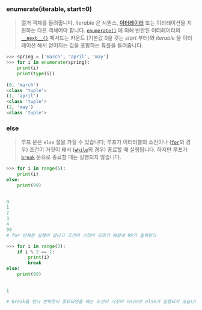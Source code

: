 ### enumerate(iterable, start=0)

> 열거 객체를 돌려줍니다. *iterable* 은 시퀀스, [이터레이터](https://docs.python.org/ko/3.8/glossary.html#term-iterator) 또는 이터레이션을 지원하는 다른 객체여야 합니다. [`enumerate()`](https://docs.python.org/ko/3.8/library/functions.html?highlight=enumerate#enumerate) 에 의해 반환된 이터레이터의 [`__next__()`](https://docs.python.org/ko/3.8/library/stdtypes.html#iterator.__next__) 메서드는 카운트 (기본값 0을 갖는 *start* 부터)와 *iterable* 을 이터레이션 해서 얻어지는 값을 포함하는 튜플을 돌려줍니다.

```python
>>> spring = ['march', 'april', 'may']
>>> for i in enumerate(spring):
	print(i)
	print(type(i))
	
(0, 'march')
<class 'tuple'>
(1, 'april')
<class 'tuple'>
(2, 'may')
<class 'tuple'>
```



### else

> 루프 문은 `else` 절을 가질 수 있습니다; 루프가 이터러블의 소진이나 ([`for`](https://docs.python.org/ko/3.8/reference/compound_stmts.html#for)의 경우) 조건이 거짓이 돼서 ([`while`](https://docs.python.org/ko/3.8/reference/compound_stmts.html#while)의 경우) 종료할 때 실행됩니다. 하지만 루프가 [`break`](https://docs.python.org/ko/3.8/reference/simple_stmts.html#break) 문으로 종료할 때는 실행되지 않습니다. 

```python
>>> for i in range(5):
	print(i)
else:
	print(99)

	
0
1
2
3
4
99
# for 반복문 실행이 끝나고 조건이 거짓이 되었기 때문에 99가 출력된다
```

```python
>>> for i in range(3):
	if i % 2 == 1:
		print(i)
		break
else:
	print(99)

	
1

# break를 만나 반복문이 종료되었을 때는 조건이 거짓이 아니므로 else가 실행되지 않습니다.
```

